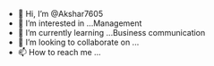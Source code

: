 - 👋 Hi, I’m @Akshar7605
- 👀 I’m interested in ...Management 
- 🌱 I’m currently learning ...Business communication 
- 💞️ I’m looking to collaborate on ...
- 📫 How to reach me ...

<!---
Akshar7605/Akshar7605 is a ✨ special ✨ repository because its `README.md` (this file) appears on your GitHub profile.
You can click the Preview link to take a look at your changes.
--->
